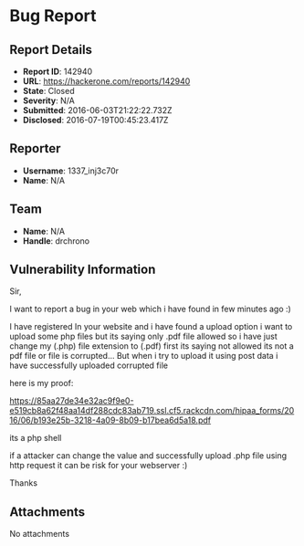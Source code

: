 # Bug Report 

## Report Details
- **Report ID**: 142940
- **URL**: https://hackerone.com/reports/142940
- **State**: Closed
- **Severity**: N/A
- **Submitted**: 2016-06-03T21:22:22.732Z
- **Disclosed**: 2016-07-19T00:45:23.417Z

## Reporter
- **Username**: 1337_inj3c70r
- **Name**: N/A

## Team
- **Name**: N/A
- **Handle**: drchrono

## Vulnerability Information
Sir,

I want to report a bug in your web which i have found in few minutes ago :)

I have registered In your website and i have found a upload option i want to upload some php files but its saying only .pdf file allowed so i have just change my (.php) file extension to (.pdf) first its saying not allowed its not a pdf file or file is corrupted... But when i try to upload it using post data i have successfully uploaded corrupted file 

here is my proof:
 
https://85aa27de34e32ac9f9e0-e519cb8a62f48aa14df288cdc83ab719.ssl.cf5.rackcdn.com/hipaa_forms/2016/06/b193e25b-3218-4a09-8b09-b17bea6d5a18.pdf

its a php shell 

if a attacker can change the value and successfully upload .php file using http request it can be risk for your webserver :)


Thanks 



## Attachments
No attachments
